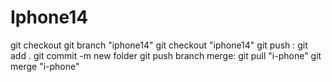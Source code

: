 # Iphone14
git checkout
git branch "iphone14"
git checkout "iphone14"
git push :
git add .
git commit -m new folder
git push
branch merge:
git pull "i-phone"
git merge "i-phone"
